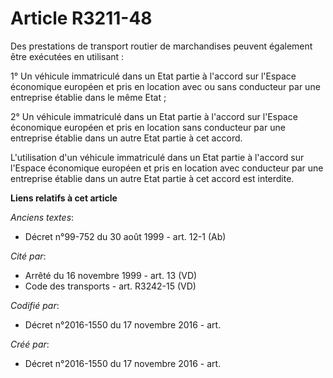 # Article R3211-48

Des prestations de transport routier de marchandises peuvent également être exécutées en utilisant :

1° Un véhicule immatriculé dans un Etat partie à l'accord sur l'Espace économique européen et pris en location avec ou sans
conducteur par une entreprise établie dans le même Etat ;

2° Un véhicule immatriculé dans un Etat partie à l'accord sur l'Espace économique européen et pris en location sans
conducteur par une entreprise établie dans un autre Etat partie à cet accord.

L'utilisation d'un véhicule immatriculé dans un Etat partie à l'accord sur l'Espace économique européen et pris en location
avec conducteur par une entreprise établie dans un autre Etat partie à cet accord est interdite.

**Liens relatifs à cet article**

_Anciens textes_:

  - Décret n°99-752 du 30 août 1999 - art. 12-1 (Ab)

_Cité par_:

  - Arrêté du 16 novembre 1999 - art. 13 (VD)
  - Code des transports - art. R3242-15 (VD)

_Codifié par_:

  - Décret n°2016-1550 du 17 novembre 2016 - art.

_Créé par_:

  - Décret n°2016-1550 du 17 novembre 2016 - art.
